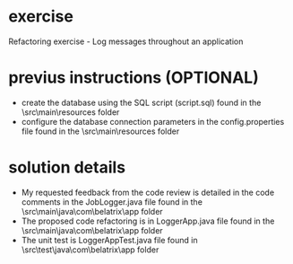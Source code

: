 # exercise
Refactoring exercise - Log messages throughout an application

# previus instructions (OPTIONAL)
- create the database using the SQL script (script.sql) found in the \src\main\resources folder
- configure the database connection parameters in the config.properties file found in the \src\main\resources folder

# solution details
- My requested feedback from the code review is detailed in the code comments in the JobLogger.java file found in the \src\main\java\com\belatrix\app folder 
- The proposed code refactoring is in LoggerApp.java file found in the \src\main\java\com\belatrix\app folder 
- The unit test is LoggerAppTest.java file found in \src\test\java\com\belatrix\app folder


	

	



